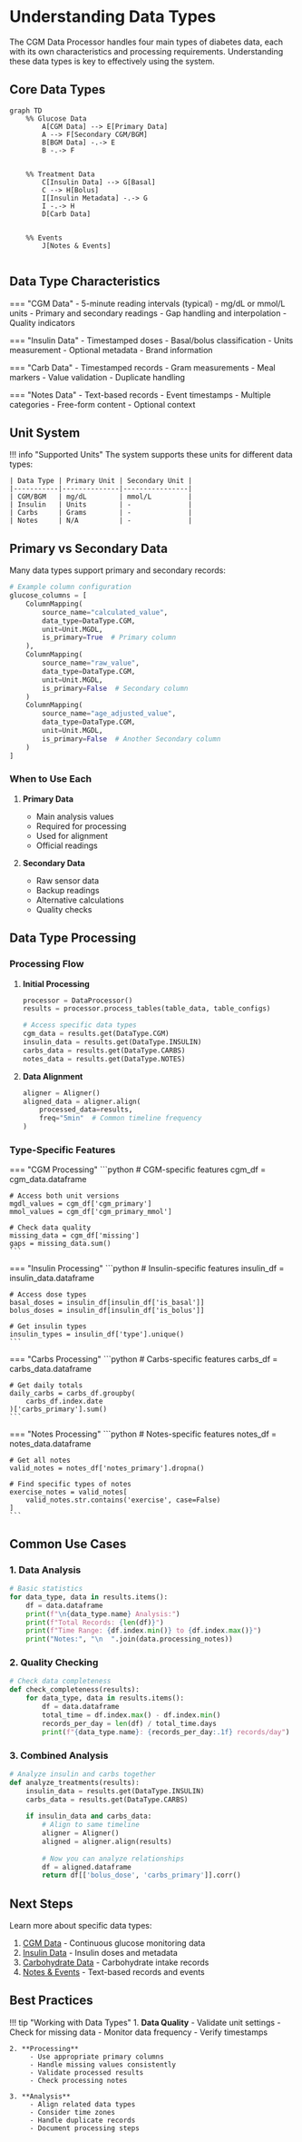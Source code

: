 # Understanding Data Types

The CGM Data Processor handles four main types of diabetes data, each with its own characteristics and processing requirements. Understanding these data types is key to effectively using the system.

## Core Data Types

```mermaid
graph TD
    %% Glucose Data
        A[CGM Data] --> E[Primary Data]
        A --> F[Secondary CGM/BGM]
        B[BGM Data] -.-> E
        B -.-> F
    
    
    %% Treatment Data
        C[Insulin Data] --> G[Basal]
        C --> H[Bolus]
        I[Insulin Metadata] -.-> G
        I -.-> H
        D[Carb Data]
    
    
    %% Events
        J[Notes & Events]
    
```

## Data Type Characteristics

=== "CGM Data"
    - 5-minute reading intervals (typical)
    - mg/dL or mmol/L units
    - Primary and secondary readings
    - Gap handling and interpolation
    - Quality indicators

=== "Insulin Data"
    - Timestamped doses
    - Basal/bolus classification
    - Units measurement
    - Optional metadata
    - Brand information

=== "Carb Data"
    - Timestamped records
    - Gram measurements
    - Meal markers
    - Value validation
    - Duplicate handling

=== "Notes Data"
    - Text-based records
    - Event timestamps
    - Multiple categories
    - Free-form content
    - Optional context

## Unit System

!!! info "Supported Units"
    The system supports these units for different data types:

    | Data Type | Primary Unit | Secondary Unit |
    |-----------|--------------|----------------|
    | CGM/BGM   | mg/dL        | mmol/L         |
    | Insulin   | Units        | -              |
    | Carbs     | Grams        | -              |
    | Notes     | N/A          | -              |

## Primary vs Secondary Data

Many data types support primary and secondary records:

```python
# Example column configuration
glucose_columns = [
    ColumnMapping(
        source_name="calculated_value",
        data_type=DataType.CGM,
        unit=Unit.MGDL,
        is_primary=True  # Primary column
    ),
    ColumnMapping(
        source_name="raw_value",
        data_type=DataType.CGM,
        unit=Unit.MGDL,
        is_primary=False  # Secondary column
    )
    ColumnMapping(
        source_name="age_adjusted_value",
        data_type=DataType.CGM,
        unit=Unit.MGDL,
        is_primary=False  # Another Secondary column
    )
]
```

### When to Use Each

1. **Primary Data**
    - Main analysis values
    - Required for processing
    - Used for alignment
    - Official readings

2. **Secondary Data**
    - Raw sensor data
    - Backup readings
    - Alternative calculations
    - Quality checks

## Data Type Processing

### Processing Flow

1. **Initial Processing**
   ```python
   processor = DataProcessor()
   results = processor.process_tables(table_data, table_configs)
   
   # Access specific data types
   cgm_data = results.get(DataType.CGM)
   insulin_data = results.get(DataType.INSULIN)
   carbs_data = results.get(DataType.CARBS)
   notes_data = results.get(DataType.NOTES)
   ```

2. **Data Alignment**
   ```python
   aligner = Aligner()
   aligned_data = aligner.align(
       processed_data=results,
       freq="5min"  # Common timeline frequency
   )
   ```

### Type-Specific Features

=== "CGM Processing"
    ```python
    # CGM-specific features
    cgm_df = cgm_data.dataframe
    
    # Access both unit versions
    mgdl_values = cgm_df['cgm_primary']
    mmol_values = cgm_df['cgm_primary_mmol']
    
    # Check data quality
    missing_data = cgm_df['missing']
    gaps = missing_data.sum()
    ```

=== "Insulin Processing"
    ```python
    # Insulin-specific features
    insulin_df = insulin_data.dataframe
    
    # Access dose types
    basal_doses = insulin_df[insulin_df['is_basal']]
    bolus_doses = insulin_df[insulin_df['is_bolus']]
    
    # Get insulin types
    insulin_types = insulin_df['type'].unique()
    ```

=== "Carbs Processing"
    ```python
    # Carbs-specific features
    carbs_df = carbs_data.dataframe
    
    # Get daily totals
    daily_carbs = carbs_df.groupby(
        carbs_df.index.date
    )['carbs_primary'].sum()
    ```

=== "Notes Processing"
    ```python
    # Notes-specific features
    notes_df = notes_data.dataframe
    
    # Get all notes
    valid_notes = notes_df['notes_primary'].dropna()
    
    # Find specific types of notes
    exercise_notes = valid_notes[
        valid_notes.str.contains('exercise', case=False)
    ]
    ```

## Common Use Cases

### 1. Data Analysis

```python
# Basic statistics
for data_type, data in results.items():
    df = data.dataframe
    print(f"\n{data_type.name} Analysis:")
    print(f"Total Records: {len(df)}")
    print(f"Time Range: {df.index.min()} to {df.index.max()}")
    print("Notes:", "\n  ".join(data.processing_notes))
```

### 2. Quality Checking

```python
# Check data completeness
def check_completeness(results):
    for data_type, data in results.items():
        df = data.dataframe
        total_time = df.index.max() - df.index.min()
        records_per_day = len(df) / total_time.days
        print(f"{data_type.name}: {records_per_day:.1f} records/day")
```

### 3. Combined Analysis

```python
# Analyze insulin and carbs together
def analyze_treatments(results):
    insulin_data = results.get(DataType.INSULIN)
    carbs_data = results.get(DataType.CARBS)
    
    if insulin_data and carbs_data:
        # Align to same timeline
        aligner = Aligner()
        aligned = aligner.align(results)
        
        # Now you can analyze relationships
        df = aligned.dataframe
        return df[['bolus_dose', 'carbs_primary']].corr()
```

## Next Steps

Learn more about specific data types:

1. [CGM Data](cgm.md) - Continuous glucose monitoring data
2. [Insulin Data](insulin.md) - Insulin doses and metadata
3. [Carbohydrate Data](carbs.md) - Carbohydrate intake records
4. [Notes & Events](notes.md) - Text-based records and events

## Best Practices

!!! tip "Working with Data Types"
    1. **Data Quality**
         - Validate unit settings
         - Check for missing data
         - Monitor data frequency
         - Verify timestamps

    2. **Processing**
         - Use appropriate primary columns
         - Handle missing values consistently
         - Validate processed results
         - Check processing notes

    3. **Analysis**
         - Align related data types
         - Consider time zones
         - Handle duplicate records
         - Document processing steps
